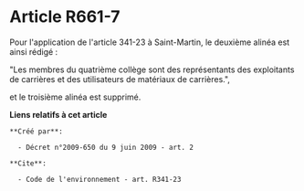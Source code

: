# Article R661-7

Pour l'application de l'article 341-23 à Saint-Martin, le deuxième alinéa est ainsi rédigé : 

"Les membres du quatrième collège sont des représentants des exploitants de carrières et des utilisateurs de matériaux de
carrières.", 

et le troisième alinéa est supprimé.

**Liens relatifs à cet article**

	**Créé par**:

	  - Décret n°2009-650 du 9 juin 2009 - art. 2

	**Cite**:

	  - Code de l'environnement - art. R341-23
